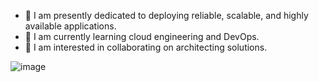 - 🔭 I am presently dedicated to deploying reliable, scalable, and highly available applications.
- 🌱 I am currently learning cloud engineering and DevOps.
- 👯 I am interested in collaborating on architecting solutions.

![image](https://github.com/MissIshwari/MissIshwari/assets/46324182/420fb429-c7fb-4965-9312-fd883ccb3e7f)


<!--
**MissIshwari/MissIshwari** is a ✨ _special_ ✨ repository because its `README.md` (this file) appears on your GitHub profile.

Here are some ideas to get you started:

- 🔭 I’m currently working on ...
- 🌱 I’m currently learning ...
- 👯 I’m looking to collaborate on ...
- 🤔 I’m looking for help with ...
- 💬 Ask me about ...
- 📫 How to reach me: ...
- 😄 Pronouns: ...
- ⚡ Fun fact: ...
-->
